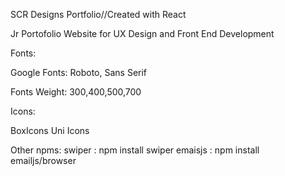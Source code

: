 SCR Designs Portfolio//Created with React

Jr Portofolio Website for UX Design and Front End Development 

Fonts:

Google Fonts: Roboto, Sans Serif

Fonts Weight: 300,400,500,700

Icons:

BoxIcons
Uni Icons

Other npms:
swiper : npm install swiper
emaisjs : npm install emailjs/browser


